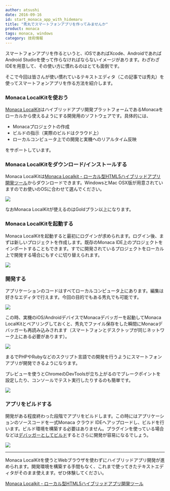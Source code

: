 ```yaml
---
author: atsushi
date: 2016-09-16
id: start_monaca_app_with_hidemaru
title: "秀丸でスマートフォンアプリを作ってみませんか"
product: monaca
tags: monaca, windows
category: 技術情報
---
```


スマートフォンアプリを作るというと、iOSであればXcode、AndroidであればAndroid Studioを使って作らなければならないイメージがあります。わざわざIDEを用意して、その使い方に慣れるのはとても面倒です。

そこで今回は皆さんが使い慣れているテキストエディタ（この記事では秀丸）を使ってスマートフォンアプリを作る方法を紹介します。

### Monaca LocalKitを使おう

[Monaca LocalKit](https://ja.monaca.io/localkit.html)はハイブリッドアプリ開発プラットフォームであるMonacaをローカルから使えるようにする開発用のソフトウェアです。具体的には、

- Monacaプロジェクトの作成
- ビルドの指示（実際のビルドはクラウド上）
- ローカルコンピュータ上での開発と実機へのリアルタイム反映

をサポートしています。

### Monaca LocalKitをダウンロード/インストールする

Monaca LocalKitは[Monaca Localkit - ローカル型HTML5ハイブリッドアプリ開発ツール](https://ja.monaca.io/localkit.html)からダウンロードできます。WindowsとMac OSX版が用意されていますのでお使いのOSに合わせて選んでください。

![](/blog/content/images/2016/Sep/start-monaca-with-hidemaru-9.png)

なおMonaca LocalKitが使えるのはGoldプラン以上になります。

### Monaca LocalKitを起動する

Monaca LocalKitを起動すると最初にログインが求められます。ログイン後、まずは新しいプロジェクトを作成します。既存のMonaca IDE上のプロジェクトをインポートすることもできます。すでに開発されているプロジェクトをローカル上で開発する場合にもすぐに切り替えられます。

![](/blog/content/images/2016/Sep/start-monaca-with-hidemaru-8.png)

### 開発する

アプリケーションのコードはすべてローカルコンピュータ上にあります。編集は好きなエディタで行えます。今回の目的でもある秀丸でも可能です。

![](/blog/content/images/2016/Sep/start-monaca-with-hidemaru-10.png)

この時、実機のiOS/AndroidデバイスでMonacaデバッガーを起動してMonaca LocalKitとペアリングしておくと、秀丸でファイル保存をした瞬間にMonacaデバッガーも再読み込みされます（スマートフォンとデスクトップが同じネットワーク上にある必要があります）。

![](/blog/content/images/2016/Sep/start-monaca-with-hidemaru-4.png)

まるでPHPやRubyなどのスクリプト言語での開発を行うようにスマートフォンアプリが開発できるようになります。

プレビューを使うとChromeのDevToolsが立ち上がるのでブレークポイントを設定したり、コンソールでテスト実行したりするのも簡単です。

![](/blog/content/images/2016/Sep/start-monaca-with-hidemaru-11.png)

### アプリをビルドする

開発がある程度終わった段階でアプリをビルドします。この時にはアプリケーションのソースコードを一式Monaca クラウド IDEへアップロードし、ビルドを行います。ビルド環境を構築する必要はありません。プラグインを使っている場合などは[デバッガーとしてビルド](http://blog.asial.co.jp/1444)するとさらに開発が容易になるでしょう。

![](/blog/content/images/2016/Sep/start-monaca-with-hidemaru-1.png)

----

Monaca LocalKitを使うとWebブラウザを使わずにハイブリッドアプリ開発が進められます。開発環境を構築する手間もなく、これまで使ってきたテキストエディタがそのまま使えます。ぜひ体験してください。

[Monaca Localkit - ローカル型HTML5ハイブリッドアプリ開発ツール](http://ja.monaca.io.s3-website-ap-northeast-1.amazonaws.com/localkit.html)
